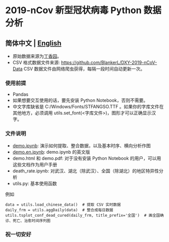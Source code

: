 # 2019-nCov 新型冠状病毒 Python 数据分析
## 简体中文 | [English](README.en.md)

* 原始数据来源为[丁香园](https://3g.dxy.cn/newh5/view/pneumonia)。 
* CSV 格式数据文件来源: https://github.com/BlankerL/DXY-2019-nCoV-Data CSV 数据文件由网络爬虫获得，每隔一段时间自动更新一次。

### 使用前提

* Pandas
* 如果想要交互使用的话，要先安装 Python Notebook，否则不需要。
* 中文字库缺省是 C:/Windows/Fonts/STFANGSO.TTF 。如果你的字库文件在其他地方，必须调用 utils.set_font(<字库文件>)，图形才可以正确显示汉字。 


### 文件说明
* [demo.ipynb](./src/demo.ipynb): 演示如何提取、整合数据，以及基本时序、横向分析作图
* [demo.en.ipynb](./src/demo.ipynb): demo.ipynb 的英文版
* demo.html 和 demo.pdf: 对于没有安装 Python Notebook 的用户，可以用这些文档作为用户手册
* death_rate.ipynb: 对武汉、湖北（除武汉）、全国（除湖北）的地区特异性分析
* utils.py: 基本使用函数

例如

```
data = utils.load_chinese_data()  # 提取 CSV 实时数据
daily_frm = utils.aggDaily(data)  # 整合成每日数据
utils.tsplot_conf_dead_cured(daily_frm, title_prefix='全国')  # 画全国确诊、死亡、治愈时间序列图
```

### 祝一切安好 
